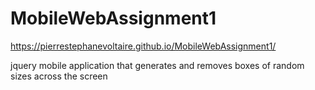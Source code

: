 # MobileWebAssignment1
https://pierrestephanevoltaire.github.io/MobileWebAssignment1/
<p>jquery mobile application that generates and removes boxes of random sizes across the screen</p>
